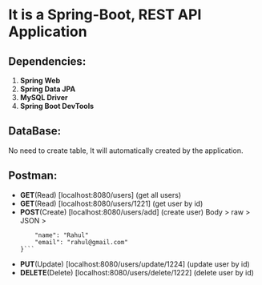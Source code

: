 # It is a Spring-Boot, REST API Application
## Dependencies:
1. **Spring Web**
2. **Spring Data JPA**
3. **MySQL Driver**
4. **Spring Boot DevTools**

## DataBase:
No need to create table, It will automatically created by the application.

## Postman:
- **GET**(Read) [localhost:8080/users] (get all users)
- **GET**(Read) [localhost:8080/users/1221] (get user by id)
- **POST**(Create) [localhost:8080/users/add] (create user)
    Body > raw > JSON >
    ```{
        "name": "Rahul"
        "email": "rahul@gmail.com"
    }```
- **PUT**(Update) [localhost:8080/users/update/1224] (update user by id)
- **DELETE**(Delete) [localhost:8080/users/delete/1222] (delete user by id)
